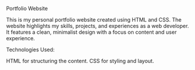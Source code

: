 Portfolio Website

This is my personal portfolio website created using HTML and CSS. The website highlights my skills, projects, and experiences as a web developer. It features a clean, minimalist design with a focus on content and user experience.


Technologies Used:

HTML for structuring the content.
CSS for styling and layout.



